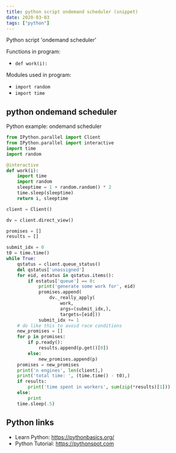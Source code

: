 ```yaml
---
title: python script ondemand scheduler (snippet)
date: 2020-03-03
tags: ["python"]
---
```

Python script 'ondemand scheduler'

Functions in program: 
* `def work(i):`

Modules used in program: 
* `import random`
* `import time`

## python ondemand scheduler

Python example: ondemand scheduler

```python
from IPython.parallel import Client
from IPython.parallel import interactive
import time
import random

@interactive
def work(i):
    import time
    import random
    sleeptime = 1 + random.random() * 2
    time.sleep(sleeptime)
    return i, sleeptime

client = Client()

dv = client.direct_view()

promises = []
results = []

submit_idx = 0
t0 = time.time()
while True:
    qstatus = client.queue_status()
    del qstatus['unassigned']
    for eid, estatus in qstatus.items():
        if estatus['queue'] == 0:
            print('generate some work for', eid)
            promises.append(
                dv._really_apply(
                    work,
                    args=(submit_idx,),
                    targets=[eid]))
            submit_idx += 1
    # do like this to avoid race conditions
    new_promises = []
    for p in promises:
        if p.ready():
            results.append(p.get()[0])
        else:
            new_promises.append(p)
    promises = new_promises
    print('n engines', len(client),)
    print('total time: ', (time.time() - t0),)
    if results:
        print('time spent in workers', sum(zip(*results)[1]))
    else:
        print
    time.sleep(.5)


```

## Python links

- Learn Python: https://pythonbasics.org/
- Python Tutorial: https://pythonspot.com
